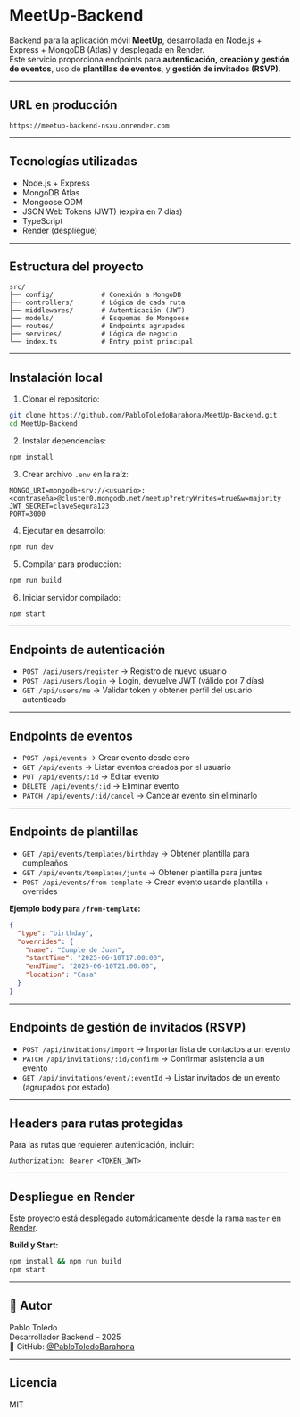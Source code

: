 # MeetUp-Backend

Backend para la aplicación móvil **MeetUp**, desarrollada en Node.js + Express + MongoDB (Atlas) y desplegada en Render.  
Este servicio proporciona endpoints para **autenticación, creación y gestión de eventos**, uso de **plantillas de eventos**, y **gestión de invitados (RSVP)**.

---

## URL en producción

```
https://meetup-backend-nsxu.onrender.com
```

---

## Tecnologías utilizadas

- Node.js + Express
- MongoDB Atlas
- Mongoose ODM
- JSON Web Tokens (JWT) (expira en 7 días)
- TypeScript
- Render (despliegue)

---

## Estructura del proyecto

```
src/
├── config/            # Conexión a MongoDB
├── controllers/       # Lógica de cada ruta
├── middlewares/       # Autenticación (JWT)
├── models/            # Esquemas de Mongoose
├── routes/            # Endpoints agrupados
├── services/          # Lógica de negocio
└── index.ts           # Entry point principal
```

---

## Instalación local

1. Clonar el repositorio:
```bash
git clone https://github.com/PabloToledoBarahona/MeetUp-Backend.git
cd MeetUp-Backend
```

2. Instalar dependencias:
```bash
npm install
```

3. Crear archivo `.env` en la raíz:

```env
MONGO_URI=mongodb+srv://<usuario>:<contraseña>@cluster0.mongodb.net/meetup?retryWrites=true&w=majority
JWT_SECRET=claveSegura123
PORT=3000
```

4. Ejecutar en desarrollo:
```bash
npm run dev
```

5. Compilar para producción:
```bash
npm run build
```

6. Iniciar servidor compilado:
```bash
npm start
```

---

## Endpoints de autenticación

- `POST /api/users/register` → Registro de nuevo usuario
- `POST /api/users/login` → Login, devuelve JWT (válido por 7 días)
- `GET /api/users/me` → Validar token y obtener perfil del usuario autenticado

---

## Endpoints de eventos

- `POST /api/events` → Crear evento desde cero
- `GET /api/events` → Listar eventos creados por el usuario
- `PUT /api/events/:id` → Editar evento
- `DELETE /api/events/:id` → Eliminar evento
- `PATCH /api/events/:id/cancel` → Cancelar evento sin eliminarlo

---

## Endpoints de plantillas

- `GET /api/events/templates/birthday` → Obtener plantilla para cumpleaños
- `GET /api/events/templates/junte` → Obtener plantilla para juntes
- `POST /api/events/from-template` → Crear evento usando plantilla + overrides

**Ejemplo body para `/from-template`:**
```json
{
  "type": "birthday",
  "overrides": {
    "name": "Cumple de Juan",
    "startTime": "2025-06-10T17:00:00",
    "endTime": "2025-06-10T21:00:00",
    "location": "Casa"
  }
}
```

---

## Endpoints de gestión de invitados (RSVP)

- `POST /api/invitations/import` → Importar lista de contactos a un evento
- `PATCH /api/invitations/:id/confirm` → Confirmar asistencia a un evento
- `GET /api/invitations/event/:eventId` → Listar invitados de un evento (agrupados por estado)

---

## Headers para rutas protegidas

Para las rutas que requieren autenticación, incluir:

```
Authorization: Bearer <TOKEN_JWT>
```

---

## Despliegue en Render

Este proyecto está desplegado automáticamente desde la rama `master` en [Render](https://render.com).

**Build y Start:**
```bash
npm install && npm run build
npm start
```

---

## 👤 Autor

Pablo Toledo  
Desarrollador Backend – 2025  
🔗 GitHub: [@PabloToledoBarahona](https://github.com/PabloToledoBarahona)

---

## Licencia

MIT
